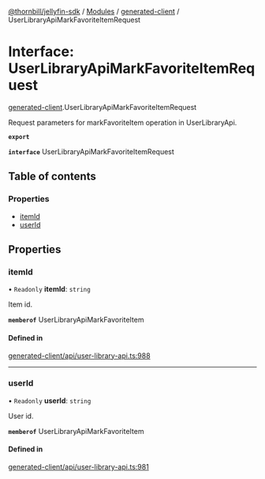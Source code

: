 [@thornbill/jellyfin-sdk](../README.md) / [Modules](../modules.md) / [generated-client](../modules/generated_client.md) / UserLibraryApiMarkFavoriteItemRequest

# Interface: UserLibraryApiMarkFavoriteItemRequest

[generated-client](../modules/generated_client.md).UserLibraryApiMarkFavoriteItemRequest

Request parameters for markFavoriteItem operation in UserLibraryApi.

**`export`**

**`interface`** UserLibraryApiMarkFavoriteItemRequest

## Table of contents

### Properties

- [itemId](generated_client.UserLibraryApiMarkFavoriteItemRequest.md#itemid)
- [userId](generated_client.UserLibraryApiMarkFavoriteItemRequest.md#userid)

## Properties

### itemId

• `Readonly` **itemId**: `string`

Item id.

**`memberof`** UserLibraryApiMarkFavoriteItem

#### Defined in

[generated-client/api/user-library-api.ts:988](https://github.com/thornbill/jellyfin-sdk-typescript/blob/c65c42e/src/generated-client/api/user-library-api.ts#L988)

___

### userId

• `Readonly` **userId**: `string`

User id.

**`memberof`** UserLibraryApiMarkFavoriteItem

#### Defined in

[generated-client/api/user-library-api.ts:981](https://github.com/thornbill/jellyfin-sdk-typescript/blob/c65c42e/src/generated-client/api/user-library-api.ts#L981)
